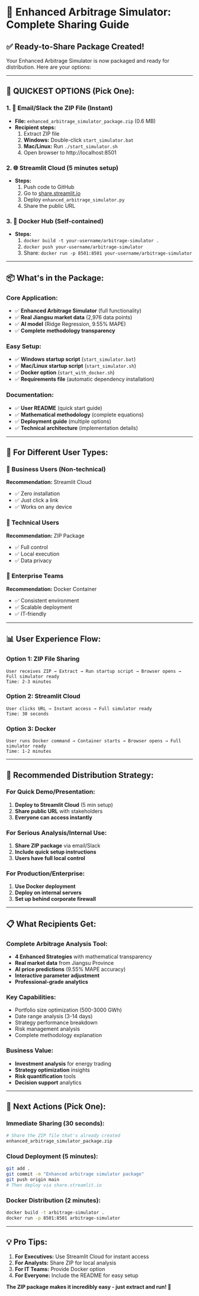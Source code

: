 # 🚀 Enhanced Arbitrage Simulator: Complete Sharing Guide

## ✅ **Ready-to-Share Package Created!**

Your Enhanced Arbitrage Simulator is now packaged and ready for distribution. Here are your options:

---

## 🎯 **QUICKEST OPTIONS (Pick One):**

### **1. 📧 Email/Slack the ZIP File (Instant)**
- **File:** `enhanced_arbitrage_simulator_package.zip` (0.6 MB)
- **Recipient steps:**
  1. Extract ZIP file
  2. **Windows:** Double-click `start_simulator.bat`
  3. **Mac/Linux:** Run `./start_simulator.sh` 
  4. Open browser to http://localhost:8501

### **2. 🌐 Streamlit Cloud (5 minutes setup)**
- **Steps:**
  1. Push code to GitHub
  2. Go to [share.streamlit.io](https://share.streamlit.io)
  3. Deploy `enhanced_arbitrage_simulator.py`
  4. Share the public URL

### **3. 🐳 Docker Hub (Self-contained)**
- **Steps:**
  1. `docker build -t your-username/arbitrage-simulator .`
  2. `docker push your-username/arbitrage-simulator`
  3. Share: `docker run -p 8501:8501 your-username/arbitrage-simulator`

---

## 📦 **What's in the Package:**

### **Core Application:**
- ✅ **Enhanced Arbitrage Simulator** (full functionality)
- ✅ **Real Jiangsu market data** (2,976 data points)
- ✅ **AI model** (Ridge Regression, 9.55% MAPE)
- ✅ **Complete methodology transparency**

### **Easy Setup:**
- ✅ **Windows startup script** (`start_simulator.bat`)
- ✅ **Mac/Linux startup script** (`start_simulator.sh`)
- ✅ **Docker option** (`start_with_docker.sh`)
- ✅ **Requirements file** (automatic dependency installation)

### **Documentation:**
- ✅ **User README** (quick start guide)
- ✅ **Mathematical methodology** (complete equations)
- ✅ **Deployment guide** (multiple options)
- ✅ **Technical architecture** (implementation details)

---

## 👥 **For Different User Types:**

### **💼 Business Users (Non-technical)**
**Recommendation:** Streamlit Cloud
- ✅ Zero installation
- ✅ Just click a link
- ✅ Works on any device

### **🔧 Technical Users**
**Recommendation:** ZIP Package
- ✅ Full control
- ✅ Local execution
- ✅ Data privacy

### **🏢 Enterprise Teams**
**Recommendation:** Docker Container
- ✅ Consistent environment
- ✅ Scalable deployment
- ✅ IT-friendly

---

## 📊 **User Experience Flow:**

### **Option 1: ZIP File Sharing**
```
User receives ZIP → Extract → Run startup script → Browser opens → Full simulator ready
Time: 2-3 minutes
```

### **Option 2: Streamlit Cloud**
```
User clicks URL → Instant access → Full simulator ready
Time: 30 seconds
```

### **Option 3: Docker**
```
User runs Docker command → Container starts → Browser opens → Full simulator ready  
Time: 1-2 minutes
```

---

## 🎯 **Recommended Distribution Strategy:**

### **For Quick Demo/Presentation:**
1. **Deploy to Streamlit Cloud** (5 min setup)
2. **Share public URL** with stakeholders
3. **Everyone can access instantly**

### **For Serious Analysis/Internal Use:**
1. **Share ZIP package** via email/Slack
2. **Include quick setup instructions**
3. **Users have full local control**

### **For Production/Enterprise:**
1. **Use Docker deployment**
2. **Deploy on internal servers**
3. **Set up behind corporate firewall**

---

## 📋 **What Recipients Get:**

### **Complete Arbitrage Analysis Tool:**
- **4 Enhanced Strategies** with mathematical transparency
- **Real market data** from Jiangsu Province  
- **AI price predictions** (9.55% MAPE accuracy)
- **Interactive parameter adjustment**
- **Professional-grade analytics**

### **Key Capabilities:**
- Portfolio size optimization (500-3000 GWh)
- Date range analysis (3-14 days)
- Strategy performance breakdown
- Risk management analysis
- Complete methodology explanation

### **Business Value:**
- **Investment analysis** for energy trading
- **Strategy optimization** insights
- **Risk quantification** tools
- **Decision support** analytics

---

## 🚀 **Next Actions (Pick One):**

### **Immediate Sharing (30 seconds):**
```bash
# Share the ZIP file that's already created
enhanced_arbitrage_simulator_package.zip
```

### **Cloud Deployment (5 minutes):**
```bash
git add .
git commit -m "Enhanced arbitrage simulator package"
git push origin main
# Then deploy via share.streamlit.io
```

### **Docker Distribution (2 minutes):**
```bash
docker build -t arbitrage-simulator .
docker run -p 8501:8501 arbitrage-simulator
```

---

## 💡 **Pro Tips:**

1. **For Executives:** Use Streamlit Cloud for instant access
2. **For Analysts:** Share ZIP for local analysis
3. **For IT Teams:** Provide Docker option
4. **For Everyone:** Include the README for easy setup

**The ZIP package makes it incredibly easy - just extract and run! 🎉**